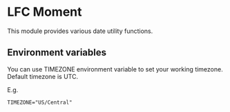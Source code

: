# LFC Moment

This module provides various date utility functions.

## Environment variables

You can use TIMEZONE environment variable to set your working
timezone. Default timezone is UTC.

E.g.
```
TIMEZONE="US/Central"
```

